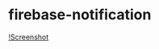 # firebase-notification

[!Screenshot](https://github.com/Alex-DG/firebasenotification/master/screenshots/firebase-console-notification.png)
